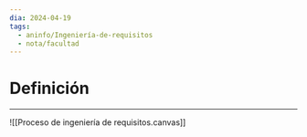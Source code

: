 ```yaml
---
dia: 2024-04-19
tags:
  - aninfo/Ingeniería-de-requisitos
  - nota/facultad
---
```

# Definición
---
![[Proceso de ingeniería de requisitos.canvas]]